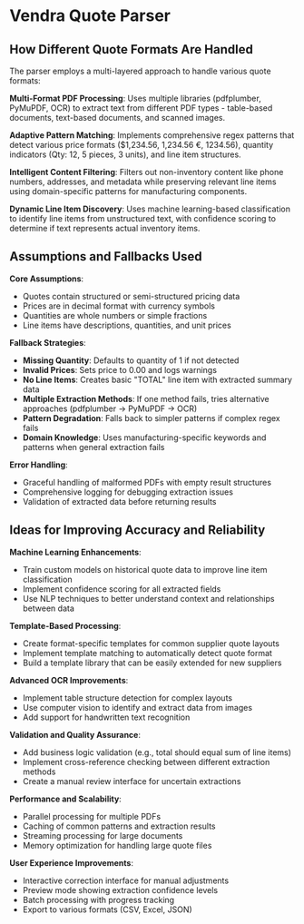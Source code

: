 # Vendra Quote Parser

## How Different Quote Formats Are Handled

The parser employs a multi-layered approach to handle various quote formats:

**Multi-Format PDF Processing**: Uses multiple libraries (pdfplumber, PyMuPDF, OCR) to extract text from different PDF types - table-based documents, text-based documents, and scanned images.

**Adaptive Pattern Matching**: Implements comprehensive regex patterns that detect various price formats ($1,234.56, 1,234.56 €, 1234.56), quantity indicators (Qty: 12, 5 pieces, 3 units), and line item structures.

**Intelligent Content Filtering**: Filters out non-inventory content like phone numbers, addresses, and metadata while preserving relevant line items using domain-specific patterns for manufacturing components.

**Dynamic Line Item Discovery**: Uses machine learning-based classification to identify line items from unstructured text, with confidence scoring to determine if text represents actual inventory items.

## Assumptions and Fallbacks Used

**Core Assumptions**:
- Quotes contain structured or semi-structured pricing data
- Prices are in decimal format with currency symbols
- Quantities are whole numbers or simple fractions
- Line items have descriptions, quantities, and unit prices

**Fallback Strategies**:
- **Missing Quantity**: Defaults to quantity of 1 if not detected
- **Invalid Prices**: Sets price to 0.00 and logs warnings
- **No Line Items**: Creates basic "TOTAL" line item with extracted summary data
- **Multiple Extraction Methods**: If one method fails, tries alternative approaches (pdfplumber → PyMuPDF → OCR)
- **Pattern Degradation**: Falls back to simpler patterns if complex regex fails
- **Domain Knowledge**: Uses manufacturing-specific keywords and patterns when general extraction fails

**Error Handling**:
- Graceful handling of malformed PDFs with empty result structures
- Comprehensive logging for debugging extraction issues
- Validation of extracted data before returning results

## Ideas for Improving Accuracy and Reliability

**Machine Learning Enhancements**:
- Train custom models on historical quote data to improve line item classification
- Implement confidence scoring for all extracted fields
- Use NLP techniques to better understand context and relationships between data

**Template-Based Processing**:
- Create format-specific templates for common supplier quote layouts
- Implement template matching to automatically detect quote format
- Build a template library that can be easily extended for new suppliers

**Advanced OCR Improvements**:
- Implement table structure detection for complex layouts
- Use computer vision to identify and extract data from images
- Add support for handwritten text recognition

**Validation and Quality Assurance**:
- Add business logic validation (e.g., total should equal sum of line items)
- Implement cross-reference checking between different extraction methods
- Create a manual review interface for uncertain extractions

**Performance and Scalability**:
- Parallel processing for multiple PDFs
- Caching of common patterns and extraction results
- Streaming processing for large documents
- Memory optimization for handling large quote files

**User Experience Improvements**:
- Interactive correction interface for manual adjustments
- Preview mode showing extraction confidence levels
- Batch processing with progress tracking
- Export to various formats (CSV, Excel, JSON) 